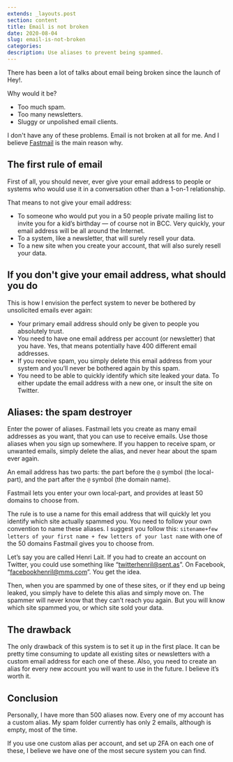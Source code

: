 ```yaml
---
extends: _layouts.post
section: content
title: Email is not broken
date: 2020-08-04
slug: email-is-not-broken
categories:
description: Use aliases to prevent being spammed.
---
```


There has been a lot of talks about email being broken since the launch of Hey!.

Why would it be?

* Too much spam.
* Too many newsletters.
* Sluggy or unpolished email clients.

I don't have any of these problems. Email is not broken at all for me. And I believe [Fastmail](https://fastmail.com) is the main reason why.

## The first rule of email

First of all, you should never, ever give your email address to people or systems who would use it in a conversation other than a 1-on-1 relationship.

That means to not give your email address:

- To someone who would put you in a 50 people private mailing list to invite you for a kid’s birthday — of course not in BCC. Very quickly, your email address will be all around the Internet.
- To a system, like a newsletter, that will surely resell your data.
- To a new site when you create your account, that will also surely resell your data.

## If you don't give your email address, what should you do

This is how I envision the perfect system to never be bothered by unsolicited emails ever again:

- Your primary email address should only be given to people you absolutely trust.
- You need to have one email address per account (or newsletter) that you have. Yes, that means potentially have 400 different email addresses.
- If you receive spam, you simply delete this email address from your system and you’ll never be bothered again by this spam.
- You need to be able to quickly identify which site leaked your data. To either update the email address with a new one, or insult the site on Twitter.

## Aliases: the spam destroyer

Enter the power of aliases. Fastmail lets you create as many email addresses as you want, that you can use to receive emails. Use those aliases when you sign up somewhere. If you happen to receive spam, or unwanted emails, simply delete the alias, and never hear about the spam ever again.

An email address has two parts: the part before the `@` symbol (the local-part), and the part after the `@` symbol (the domain name).

Fastmail lets you enter your own local-part, and provides at least 50 domains to choose from.

The rule is to use a name for this email address that will quickly let you identify which site actually spammed you. You need to follow your own convention to name these aliases. I suggest you follow this: `sitename+few letters of your first name + few letters of your last name` with one of the 50 domains Fastmail gives you to choose from.

Let’s say you are called Henri Lait. If you had to create an account on Twitter, you could use something like “twitterhenril@sent.as”. On Facebook, “facebookhenril@mms.com”. You get the idea.

Then, when you are spammed by one of these sites, or if they end up being leaked, you simply have to delete this alias and simply move on. The spammer will never know that they can’t reach you again. But you will know which site spammed you, or which site sold your data.

## The drawback

The only drawback of this system is to set it up in the first place. It can be pretty time consuming to update all existing sites or newsletters with a custom email address for each one of these. Also, you need to create an alias for every new account you will want to use in the future. I believe it’s worth it.

## Conclusion

Personally, I have more than 500 aliases now. Every one of my account has a custom alias. My spam folder currently has only 2 emails, although is empty, most of the time.

If you use one custom alias per account, and set up 2FA on each one of these, I believe we have one of the most secure system you can find.
